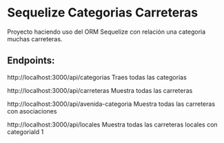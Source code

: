 # Sequelize Categorias Carreteras

Proyecto haciendo uso del ORM Sequelize con relación una categoria muchas carreteras.

## Endpoints:

http://localhost:3000/api/categorias
Traes todas las categorias


http://localhost:3000/api/carreteras
Muestra todas las carreteras 

http://localhost:3000/api/avenida-categoria
Muestra todas las carreteras con asociaciones

http://localhost:3000/api/locales
Muestra todas las carreteras locales con categoriaId 1
